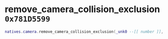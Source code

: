 # remove_camera_collision_exclusion `0x781D5599`

```lua
natives.camera.remove_camera_collision_exclusion(_unk0 --[[ number ]], _unk1 --[[ number ]])
```